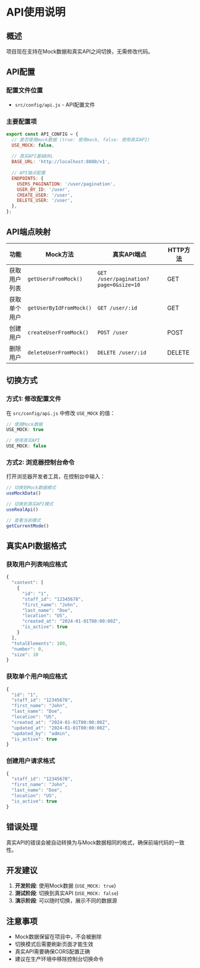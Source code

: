 # API使用说明

## 概述

项目现在支持在Mock数据和真实API之间切换，无需修改代码。

## API配置

### 配置文件位置
- `src/config/api.js` - API配置文件

### 主要配置项
```javascript
export const API_CONFIG = {
  // 是否使用mock数据 (true: 使用mock, false: 使用真实API)
  USE_MOCK: false,
  
  // 真实API基础URL
  BASE_URL: 'http://localhost:8080/v1',
  
  // API端点配置
  ENDPOINTS: {
    USERS_PAGINATION: '/user/pagination',
    USER_BY_ID: '/user',
    CREATE_USER: '/user',
    DELETE_USER: '/user',
  },
};
```

## API端点映射

| 功能         | Mock方法                | 真实API端点                           | HTTP方法 |
| ------------ | ----------------------- | ------------------------------------- | -------- |
| 获取用户列表 | `getUsersFromMock()`    | `GET /user/pagination?page=0&size=10` | GET      |
| 获取单个用户 | `getUserByIdFromMock()` | `GET /user/:id`                       | GET      |
| 创建用户     | `createUserFromMock()`  | `POST /user`                          | POST     |
| 删除用户     | `deleteUserFromMock()`  | `DELETE /user/:id`                    | DELETE   |

## 切换方式

### 方式1: 修改配置文件
在 `src/config/api.js` 中修改 `USE_MOCK` 的值：
```javascript
// 使用Mock数据
USE_MOCK: true

// 使用真实API
USE_MOCK: false
```

### 方式2: 浏览器控制台命令
打开浏览器开发者工具，在控制台中输入：

```javascript
// 切换到Mock数据模式
useMockData()

// 切换到真实API模式
useRealApi()

// 查看当前模式
getCurrentMode()
```

## 真实API数据格式

### 获取用户列表响应格式
```javascript
{
  "content": [
    {
      "id": "1",
      "staff_id": "12345678",
      "first_name": "John",
      "last_name": "Doe",
      "location": "US",
      "created_at": "2024-01-01T00:00:00Z",
      "is_active": true
    }
  ],
  "totalElements": 100,
  "number": 0,
  "size": 10
}
```

### 获取单个用户响应格式
```javascript
{
  "id": "1",
  "staff_id": "12345678",
  "first_name": "John",
  "last_name": "Doe",
  "location": "US",
  "created_at": "2024-01-01T00:00:00Z",
  "updated_at": "2024-01-01T00:00:00Z",
  "updated_by": "admin",
  "is_active": true
}
```

### 创建用户请求格式
```javascript
{
  "staff_id": "12345678",
  "first_name": "John",
  "last_name": "Doe",
  "location": "US",
  "is_active": true
}
```

## 错误处理

真实API的错误会被自动转换为与Mock数据相同的格式，确保前端代码的一致性。

## 开发建议

1. **开发阶段**: 使用Mock数据 (`USE_MOCK: true`)
2. **测试阶段**: 切换到真实API (`USE_MOCK: false`)
3. **演示阶段**: 可以随时切换，展示不同的数据源

## 注意事项

- Mock数据保留在项目中，不会被删除
- 切换模式后需要刷新页面才能生效
- 真实API需要确保CORS配置正确
- 建议在生产环境中移除控制台切换命令